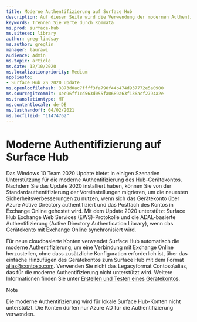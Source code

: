 ```yaml
---
title: Moderne Authentifizierung auf Surface Hub
description: Auf dieser Seite wird die Verwendung der modernen Authentifizierung auf Surface Hub im Gegensatz zur älteren Standardauthentifizierung beschrieben.
keywords: Trennen Sie Werte durch Kommata
ms.prod: surface-hub
ms.sitesec: library
author: greg-lindsay
ms.author: greglin
manager: laurawi
audience: Admin
ms.topic: article
ms.date: 12/10/2020
ms.localizationpriority: Medium
appliesto:
- Surface Hub 2S 2020 Update
ms.openlocfilehash: 3873d0ac7ffff3fa790f44b474d937772e5a0900
ms.sourcegitcommit: 4ec96ff1cd563d055fa0689a63f136acf2794a2e
ms.translationtype: MT
ms.contentlocale: de-DE
ms.lasthandoff: 04/02/2021
ms.locfileid: "11474762"
---
```

# <a name="modern-authentication-on-surface-hub"></a>Moderne Authentifizierung auf Surface Hub

Das Windows 10 Team 2020 Update bietet in einigen Szenarien Unterstützung für die moderne Authentifizierung des Hub-Gerätekontos. Nachdem Sie das Update 2020 installiert haben, können Sie von der Standardauthentifizierung der Voreinstellungen migrieren, um die neuesten Sicherheitsverbesserungen zu nutzen, wenn sich das Gerätekonto über Azure Active Directory authentifiziert und das Postfach des Kontos in Exchange Online gehostet wird. Mit dem Update 2020 unterstützt Surface Hub Exchange Web Services (EWS)-Protokolle und die ADAL-basierte Authentifizierung (Active Directory Authentication Library), wenn das Gerätekonto mit Exchange Online synchronisiert wird.

Für neue cloudbasierte Konten verwendet Surface Hub automatisch die moderne Authentifizierung, um eine Verbindung mit Exchange Online herzustellen, ohne dass zusätzliche Konfiguration erforderlich ist, über das einfache Hinzufügen des Gerätekontos zum Surface Hub mit dem Format [alias@contoso.com](mailto:alias@contoso.com). Verwenden Sie nicht das Legacyformat Contoso\alias, das für die moderne Authentifizierung nicht unterstützt wird. Weitere Informationen finden Sie unter [Erstellen und Testen eines Gerätekontos](create-and-test-a-device-account-surface-hub.md).

> [!NOTE]
> Die moderne Authentifizierung wird für lokale Surface Hub-Konten nicht unterstützt. Die Konten dürfen nur Azure AD für die Authentifizierung verwenden.

